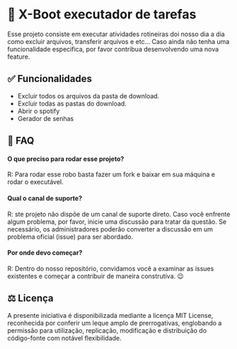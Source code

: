 
# 🤖 X-Boot executador de tarefas

Esse projeto consiste em executar atividades rotineiras doi nosso dia a dia como excluir arquivos, transferir arquivos e etc...
Caso ainda não tenha uma funcionalidade especifica, por favor contribua desenvolvendo uma nova feature.

## ✅ Funcionalidades
- Excluir todos os arquivos da pasta de download.
- Excluir todas as pastas do download.
- Abrir o spotify
- Gerador de senhas

## 🤔 FAQ

#### O que preciso para rodar esse projeto?
R: Para rodar esse robo basta fazer um fork e baixar em sua máquina e rodar o executável.

#### Qual o canal de suporte?
R: ste projeto não dispõe de um canal de suporte direto. Caso você enfrente algum problema, por favor, inicie uma discussão para tratar da questão. Se necessário, os administradores poderão converter a discussão em um problema oficial (issue) para ser abordado.

#### Por onde devo começar?
R: Dentro do nosso repositório, convidamos você a examinar as issues existentes e começar a contribuir de maneira construtiva. 😉

## ⚖️ Licença

A presente iniciativa é disponibilizada mediante a licença MIT License, reconhecida por conferir um leque amplo de prerrogativas, englobando a permissão para utilização, replicação, modificação e distribuição do código-fonte com notável flexibilidade.

